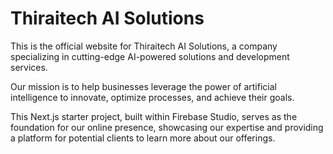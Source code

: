 # Thiraitech AI Solutions


This is the official website for Thiraitech AI Solutions, a company specializing in cutting-edge AI-powered solutions and development services.

Our mission is to help businesses leverage the power of artificial intelligence to innovate, optimize processes, and achieve their goals.

This Next.js starter project, built within Firebase Studio, serves as the foundation for our online presence, showcasing our expertise and providing a platform for potential clients to learn more about our offerings.







